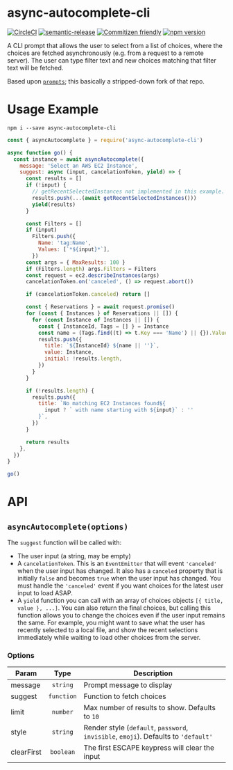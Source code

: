 # async-autocomplete-cli

[![CircleCI](https://circleci.com/gh/jcoreio/async-autocomplete-cli.svg?style=svg)](https://circleci.com/gh/jcoreio/async-autocomplete-cli)
[![semantic-release](https://img.shields.io/badge/%20%20%F0%9F%93%A6%F0%9F%9A%80-semantic--release-e10079.svg)](https://github.com/semantic-release/semantic-release)
[![Commitizen friendly](https://img.shields.io/badge/commitizen-friendly-brightgreen.svg)](http://commitizen.github.io/cz-cli/)
[![npm version](https://badge.fury.io/js/async-autocomplete-cli.svg)](https://badge.fury.io/js/async-autocomplete-cli)

A CLI prompt that allows the user to select from a list of choices, where the choices are fetched asynchronously
(e.g. from a request to a remote server). The user can type filter text and new choices matching that filter text
will be fetched.

Based upon [`prompts`](https://github.com/terkelg/prompts); this basically a stripped-down fork of that repo.

# Usage Example

```
npm i --save async-autocomplete-cli
```

```js
const { asyncAutocomplete } = require('async-autocomplete-cli')

async function go() {
  const instance = await asyncAutocomplete({
    message: 'Select an AWS EC2 Instance',
    suggest: async (input, cancelationToken, yield) => {
      const results = []
      if (!input) {
        // getRecentSelectedInstances not implemented in this example.
        results.push(...(await getRecentSelectedInstances()))
        yield(results)
      }

      const Filters = []
      if (input)
        Filters.push({
          Name: 'tag:Name',
          Values: [`*${input}*`],
        })
      const args = { MaxResults: 100 }
      if (Filters.length) args.Filters = Filters
      const request = ec2.describeInstances(args)
      cancelationToken.on('canceled', () => request.abort())

      if (cancelationToken.canceled) return []

      const { Reservations } = await request.promise()
      for (const { Instances } of Reservations || []) {
        for (const Instance of Instances || []) {
          const { InstanceId, Tags = [] } = Instance
          const name = (Tags.find((t) => t.Key === 'Name') || {}).Value
          results.push({
            title: `${InstanceId} ${name || ''}`,
            value: Instance,
            initial: !results.length,
          })
        }
      }

      if (!results.length) {
        results.push({
          title: `No matching EC2 Instances found${
            input ? ` with name starting with ${input}` : ''
          }`,
        })
      }

      return results
    },
  })
}

go()
```

# API

## `asyncAutocomplete(options)`

The `suggest` function will be called with:

- The user input (a string, may be empty)
- A `cancelationToken`. This is an `EventEmitter` that will event `'canceled'` when the user input has changed.
  It also has a `canceled` property that is initially `false` and becomes `true` when the user input has changed.
  You must handle the `'canceled'` event if you want choices for the latest user input to load ASAP.
- A `yield` function you can call with an array of choices objects `[{ title, value }, ...]`. You can also return the
  final choices, but calling this function
  allows you to change the choices even if the user input remains the same. For example, you might want to save what the user has recently selected to a local
  file, and show the recent selections immediately while waiting to load other choices from the server.

### Options

| Param      |    Type    | Description                                                                         |
| ---------- | :--------: | ----------------------------------------------------------------------------------- |
| message    |  `string`  | Prompt message to display                                                           |
| suggest    | `function` | Function to fetch choices                                                           |
| limit      |  `number`  | Max number of results to show. Defaults to `10`                                     |
| style      |  `string`  | Render style (`default`, `password`, `invisible`, `emoji`). Defaults to `'default'` |
| clearFirst | `boolean`  | The first ESCAPE keypress will clear the input                                      |
